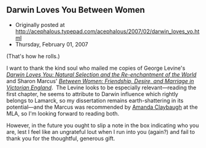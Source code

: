 ## Darwin Loves You Between Women

 * Originally posted at http://acephalous.typepad.com/acephalous/2007/02/darwin_loves_yo.html
 * Thursday, February 01, 2007



(That's how he rolls.)

I want to thank the kind soul who mailed me copies of George Levine's _[Darwin Loves You: Natural Selection and the Re-enchantment of the World](http://www.amazon.com/exec/obidos/ASIN/0691126631/diesekoschmar-20)_ and Sharon Marcus' [_Between Women: Friendship, Desire, and Marriage in Victorian England_](http://www.amazon.com/exec/obidos/ASIN/0691128359/diesekoschmar-20).  The Levine looks to be especially relevant—reading the first chapter, he seems to attribute to Darwin influence which rightly belongs to Lamarck, so my dissertation remains earth-shattering in its potential—and the Marcus was recommended by [Amanda Claybaugh](http://www.amazon.com/exec/obidos/ASIN/0801444802/diesekoschmar-20) at the MLA, so I'm looking forward to reading both.  

However, in the future you ought to slip a note in the box indicating who you are, lest I feel like an ungrateful lout when I run into you (again?) and fail to thank you for the thoughtful, generous gift.

		
